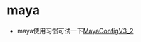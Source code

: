 # maya

* maya使用习惯可试一下[MayaConfigV3_2](https://github.com/BlenderCN/open-other/tree/master/maya/MayaConfigV3_2)
